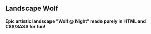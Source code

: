 ## Landscape Wolf

#### Epic artistic landscape "Wolf @ Night" made purely in HTML and CSS/SASS for fun!